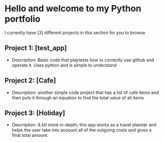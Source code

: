 # Hello and welcome to my Python portfolio 

I currently have [3] different projects in this section for you to browse 

## Project 1: [test_app]
- Description: Basic code that playtests how to correctly use github and operate it. Uses python and is simple to understand
## Project 2: [Cafe]
- Description: another simple code project that has a list of cafe items and then puts it through an equation to find the total value of all items
## Project 3: [Holiday]
- Description: A bit more in-depth; this app works as a travel planner and helps the user take into acoount all of the outgoing costs and gives a final total amount.
